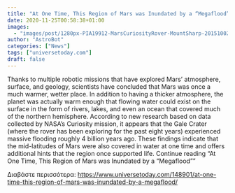 ```yaml
---
title: "At One Time, This Region of Mars was Inundated by a “Megaflood”"
date: 2020-11-25T00:58:38+01:00
images:
  - "images/post/1280px-PIA19912-MarsCuriosityRover-MountSharp-20151002.jpg"
author: "AstroBot"
categories: ["News"]
tags: ["universetoday.com"]
draft: false
---
```


Thanks to multiple robotic missions that have explored Mars’ atmosphere, surface, and geology, scientists have concluded that Mars was once a much warmer, wetter place. In addition to having a thicker atmosphere, the planet was actually warm enough that flowing water could exist on the surface in the form of rivers, lakes, and even an ocean that covered much of the northern hemisphere. According to new research based on data collected by NASA’s Curiosity mission, it appears that the Gale Crater (where the rover has been exploring for the past eight years) experienced massive flooding roughly 4 billion years ago. These findings indicate that the mid-latitudes of Mars were also covered in water at one time and offers additional hints that the region once supported life. Continue reading “At One Time, This Region of Mars was Inundated by a “Megaflood”” 

Διαβάστε περισσότερα: https://www.universetoday.com/148901/at-one-time-this-region-of-mars-was-inundated-by-a-megaflood/
